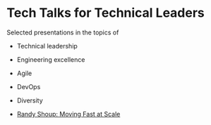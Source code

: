 # Tech Talks for Technical Leaders


Selected presentations in the topics of

* Technical leadership
* Engineering excellence
* Agile
* DevOps
* Diversity


* [Randy Shoup: Moving Fast at Scale](moving-fast-at-scale)

